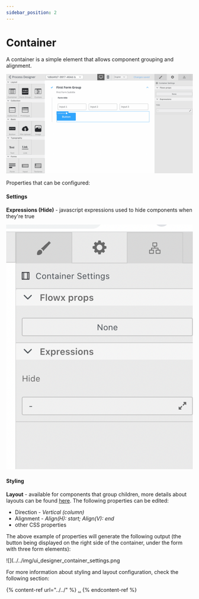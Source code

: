 ```yaml
---
sidebar_position: 2
---
```


# Container

A container is a simple element that allows component grouping and alignment.

![](../../img/ui_designer_container.gif)

Properties that can be configured:

#### Settings

**Expressions (Hide)** - javascript expressions used to hide components when they're true

![](../../img/ui_designer_container_settings.png)

#### Styling

**Layout** - available for components that group children, more details about layouts can be found [here](https://tburleson-layouts-demos.firebaseapp.com/#/docs). The following properties can be edited:

* Direction - _Vertical (column)_
* Alignment - _Align(H): start; Align(V): end_
* other CSS properties

The above example of properties will generate the following output (the button being displayed on the right side of the container, under the form with three form elements):

![](../../img/ui_designer_container_settings.png

For more information about styling and layout configuration, check the following section:

{% content-ref url="../../" %}
[..](../../)
{% endcontent-ref %}